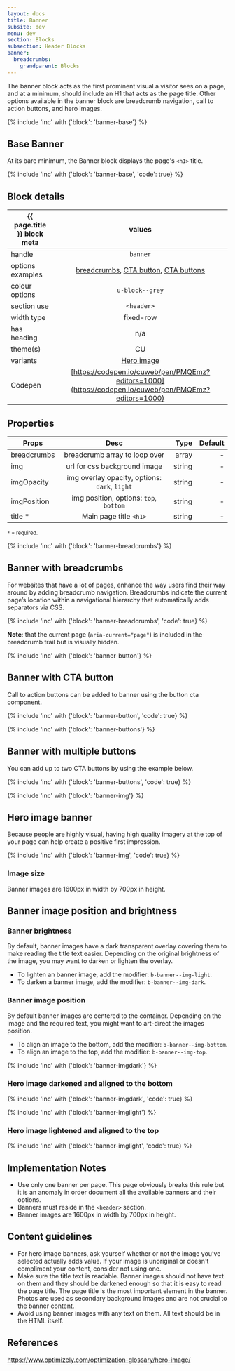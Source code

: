 ```yaml
---
layout: docs
title: Banner
subsite: dev
menu: dev
section: Blocks
subsection: Header Blocks
banner:
  breadcrumbs:
    grandparent: Blocks
---
```

The banner block acts as the first prominent visual a visitor sees on a page, and at a minimum, should include an H1 that acts as the page title. Other options available in the banner block are breadcrumb navigation, call to action buttons, and hero images.

{% include 'inc' with {'block': 'banner-base'} %}

## Base Banner

At its bare minimum, the Banner block displays the page's  `<h1>` title.

{% include 'inc' with {'block': 'banner-base', 'code': true} %}

## Block details

| {{ page.title }}  block meta   |  values
| --------------| :-------------------------------------:
| handle              | `banner` 
| options examples    | <a href="#banner-with-breadcrumbs">breadcrumbs</a>, <a href="#banner-with-cta-button">CTA button</a>, <a href="#multiple-buttons">CTA buttons</a>  
| colour options      | `u-block--grey`  
| section use         | `<header>`                  
| width type          | fixed-row                           
| has heading         | n/a
| theme(s)            | CU
| variants            | <a href="#hero-image-banner">Hero image</a>
| Codepen             | [https://codepen.io/cuweb/pen/PMQEmz?editors=1000](https://codepen.io/cuweb/pen/PMQEmz?editors=1000)

## Properties

| Props        | Desc              | Type  | Default 
| --------------| :-------------------------------------:| -------:| -:|
| breadcrumbs   | breadcrumb array to loop over          | array  | - |
| img           | url for css background image           | string  | - | 
| imgOpacity    | img overlay opacity, options: `dark`, `light` | string  | -
| imgPosition   | img position, options: `top`, `bottom`                 | string  | -
| title * | Main page title `<h1>`    | string | -

<small>`*` = required.</small>

{% include 'inc' with {'block': 'banner-breadcrumbs'} %}

## Banner with breadcrumbs

For websites that have a lot of pages, enhance the way users find their way around by adding breadcrumb navigation.
Breadcrumbs indicate the current page’s location within a navigational hierarchy that automatically adds separators via CSS.

{% include 'inc' with {'block': 'banner-breadcrumbs', 'code': true} %}

**Note**: that the current page (`aria-current="page"`) is included in the breadcrumb trail but is visually hidden.

{% include 'inc' with {'block': 'banner-button'} %}

## Banner with CTA button

Call to action buttons can be added to banner using the button cta component.

{% include 'inc' with {'block': 'banner-button', 'code': true} %}

{% include 'inc' with {'block': 'banner-buttons'} %}

## Banner with multiple buttons

You can add up to two CTA buttons by using the example below.

{% include 'inc' with {'block': 'banner-buttons', 'code': true} %}

{% include 'inc' with {'block': 'banner-img'} %}

## Hero image banner

Because people are highly visual, having high quality imagery at the top of your page can help create a positive first impression.

{% include 'inc' with {'block': 'banner-img', 'code': true} %}

### Image size

Banner images are 1600px in width by 700px in height.

## Banner image position and brightness

### Banner brightness

By default, banner images have a dark transparent overlay covering them to make reading the title text easier. Depending on the original brightness of the image, you may want to darken or lighten the overlay.

- To lighten an banner image, add the modifier: `b-banner--img-light`.
- To darken a banner image, add the modifier: `b-banner--img-dark`.

### Banner image position

By default banner images are centered to the container. Depending on the image and the required text, you might want to art-direct the images position.

- To align an image to the bottom, add the modifier: `b-banner--img-bottom`.
- To align an image to the top, add the modifier: `b-banner--img-top`.

{% include 'inc' with {'block': 'banner-imgdark'} %}

### Hero image darkened and aligned to the bottom

{% include 'inc' with {'block': 'banner-imgdark', 'code': true} %}

{% include 'inc' with {'block': 'banner-imglight'} %}

### Hero image lightened and aligned to the top

{% include 'inc' with {'block': 'banner-imglight', 'code': true} %}

## Implementation Notes

- Use only one banner per page. This page obviously breaks this rule but it is an anomaly in order document all the available banners and their options.
- Banners must reside in the `<header>` section.
- Banner images are 1600px in width by 700px in height.

## Content guidelines

- For hero image banners, ask yourself whether or not the image you’ve selected actually adds value. If your image is unoriginal or doesn't compliment your content, consider not using one.
- Make sure the title text is readable. Banner images should not have text on them and they should be darkened enough so that it is easy to read the page title. The page title is the most important element in the banner. Photos are used as secondary background images and are not crucial to the banner content.
- Avoid using banner images with any text on them. All text should be in the HTML itself.

## References

https://www.optimizely.com/optimization-glossary/hero-image/

